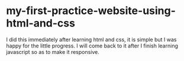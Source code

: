 # my-first-practice-website-using-html-and-css
I did this immediately after learning html and css, it is simple but I was happy for the little progress. I will come back to it after I finish learning javascript so as to make it responsive.
